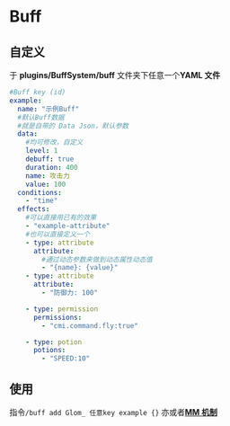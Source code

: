 # Buff

## 自定义

于 **plugins/BuffSystem/buff** 文件夹下任意一个**YAML 文件**

```yaml
#Buff key (id)
example:
  name: "示例Buff"
  #默认Buff数据
  #就是自带的 Data Json，默认参数
  data:
    #均可修改，自定义
    level: 1
    debuff: true
    duration: 400
    name: 攻击力
    value: 100
  conditions:
    - "time"
  effects:
    #可以直接用已有的效果
    - "example-attribute"
    #也可以直接定义一个
    - type: attribute
      attribute:
        #通过动态参数来做到动态属性动态值
        - "{name}: {value}"
    - type: attribute
      attribute:
        - "防御力: 100"

    - type: permission
      permissions:
        - "cmi.command.fly:true"

    - type: potion
      potions:
        - "SPEED:10"
```

## 使用

指令`/buff add Glom_ 任意key example {}`
亦或者[**MM 机制**](https://blog.skillw.com/#sort=buffsystem&doc=%E5%85%B6%E5%AE%83/MythicMobs.md)
